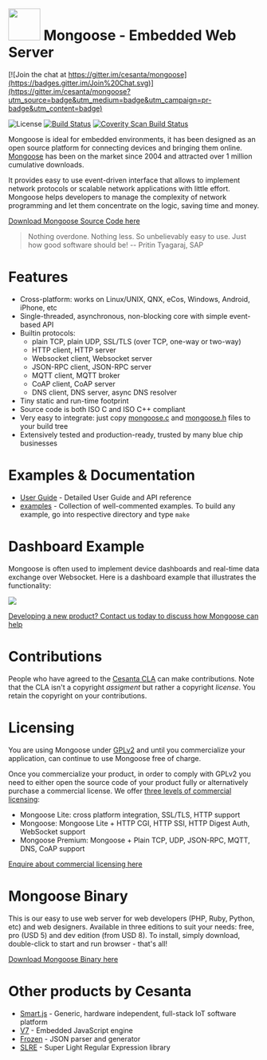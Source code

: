 # <img src="http://www.cesanta.com/hubfs/www.cesanta.com/Images/mongoose_library.png" width="64" height="64"> Mongoose - Embedded Web Server

[![Join the chat at https://gitter.im/cesanta/mongoose](https://badges.gitter.im/Join%20Chat.svg)](https://gitter.im/cesanta/mongoose?utm_source=badge&utm_medium=badge&utm_campaign=pr-badge&utm_content=badge)

![](https://img.shields.io/badge/license-GPL_2-green.svg "License")
[![Build Status](https://travis-ci.org/kazan417/mongoose.svg?branch=master)](https://travis-ci.org/kazan417/mongoose)
<a href="https://scan.coverity.com/projects/kazan417-mongoose">
  <img alt="Coverity Scan Build Status"
       src="https://scan.coverity.com/projects/6741/badge.svg"/>
</a>


Mongoose is ideal for embedded environments, it has been designed as an open
source platform for connecting devices and bringing them online.
[Mongoose](https://www.cesanta.com/products)
has been on the market since 2004 and attracted
over 1 million cumulative downloads.

It provides easy to use event-driven interface that allows to implement
network protocols or scalable network applications  with little effort.
Mongoose helps developers to manage the complexity of network programming
and let them concentrate on the logic, saving time and money.

[Download Mongoose Source Code here](http://hubs.ly/H01bWvx0)

> Nothing overdone. Nothing less. So unbelievably easy to use.
> Just how good software should be! -- Pritin Tyagaraj, SAP


# Features

* Cross-platform: works on Linux/UNIX, QNX, eCos, Windows, Android, iPhone, etc
* Single-threaded, asynchronous, non-blocking core with simple event-based API
* Builtin protocols:
   - plain TCP, plain UDP, SSL/TLS (over TCP, one-way or two-way)
   - HTTP client, HTTP server
   - Websocket client, Websocket server
   - JSON-RPC client, JSON-RPC server
   - MQTT client, MQTT broker
   - CoAP client, CoAP server
   - DNS client, DNS server, async DNS resolver
* Tiny static and run-time footprint
* Source code is both ISO C and ISO C++ compliant
* Very easy to integrate: just copy
  [mongoose.c](https://raw.githubusercontent.com/cesanta/mongoose/master/mongoose.c) and
  [mongoose.h](https://raw.githubusercontent.com/cesanta/mongoose/master/mongoose.h)
  files to your build tree
* Extensively tested and production-ready, trusted by many blue chip businesses

# Examples & Documentation

- [User Guide](https://docs.cesanta.com/mongoose) - Detailed User Guide and API reference
- [examples](examples) - Collection of well-commented examples. To build any example,
go into respective directory and type `make`

# Dashboard Example

Mongoose is often used to implement device dashboards and real-time
data exchange over Websocket. Here is a dashboard example that illustrates
the functionality:

![](http://www.cesanta.com/hubfs/www.cesanta.com/diagrams/dash_mongoose_diagram.png)

[Developing a new product? Contact us today to discuss how Mongoose can help
](https://www.cesanta.com/contact)

# Contributions

People who have agreed to the
[Cesanta CLA](https://docs.cesanta.com/contributors_la.shtml)
can make contributions. Note that the CLA isn't a copyright
_assigment_ but rather a copyright _license_.
You retain the copyright on your contributions.

# Licensing

You are using Mongoose under
[GPLv2](http://www.gnu.org/licenses/old-licenses/gpl-2.0.en.html)
and until you commercialize your
application, can continue to use Mongoose free of charge.

Once you commercialize your product, in order to comply with GPLv2
you need to either open the source code of your product fully or
alternatively purchase a commercial license.
We offer [three levels of commercial licensing](https://www.cesanta.com/products):

- Mongoose Lite: cross platform integration, SSL/TLS, HTTP support
- Mongoose: Mongoose Lite + HTTP CGI, HTTP SSI, HTTP Digest Auth,
  WebSocket support
- Mongoose Premium: Mongoose + Plain TCP, UDP, JSON-RPC, MQTT, DNS,
  CoAP support


[Enquire about commercial licensing here](https://www.cesanta.com/contact)

# Mongoose Binary

This is our easy to use web server for web developers (PHP, Ruby, Python, etc)
and web designers. Available in three editions to suit your needs: free, pro
(USD 5) and dev edition (from USD 8). To install, simply download, double-click
to start and run browser - that's all!

[Download Mongoose Binary here](https://www.cesanta.com/products#binary)

# Other products by Cesanta

- [Smart.js](https://github.com/cesanta/smart.js) -
    Generic, hardware independent, full-stack IoT software platform
- [V7](https://github.com/cesanta/v7) - Embedded JavaScript engine
- [Frozen](https://github.com/cesanta/frozen) - JSON parser and generator
- [SLRE](https://github.com/cesanta/slre) - Super Light Regular Expression
  library
